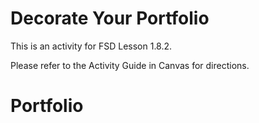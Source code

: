 # Decorate Your Portfolio

This is an activity for FSD Lesson 1.8.2.

Please refer to the Activity Guide in Canvas for directions.
# Portfolio
